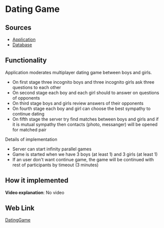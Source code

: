 # Dating Game

## Sources

- [Application](https://github.com/LearnFractal/FractalPlatform/tree/main/FractalPlatform.Examples/Applications/DatingGame/DatingGameApplication.cs)
- [Database](https://github.com/LearnFractal/FractalPlatform/tree/main/FractalPlatform.Examples/Databases/DatingGame)

## Functionality

Application moderates multiplayer dating game between boys and girls.
- On first stage three incognito boys and three incognito girls ask three questions to each other
- On second stage each boy and each girl should to answer on questions of opponents
- On third stage boys and girls review answers of their opponents
- On fourth stage each boy and girl can choose the best sympathy to continue dating
- On fifth stage the server try find matches between boys and girls 
   and if it is mutual sympathy then contacts (photo, messanger) will be opened for matched pair

Details of implementation
- Server can start infinity parallel games
- Game is started when we have 3 boys (at least 1) and 3 girls (at least 1)
- If an user don't want continue game, the game will be continued with rest of participants by timeout (3 minutes)

## How it implemented

**Video explanation**: No video

## Web Link

[DatingGame](https://fraplat.com/jupiter/?app=DatingGame)

